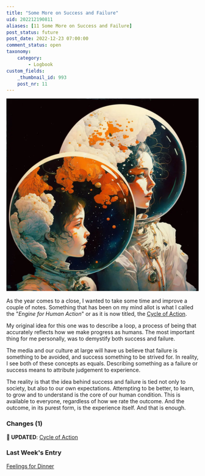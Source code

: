 ```yaml
---
title: "Some More on Success and Failure"
uid: 202212190811
aliases: [11 Some More on Success and Failure]
post_status: future
post_date: 2022-12-23 07:00:00
comment_status: open
taxonomy:
    category:
        - Logbook
custom_fields:
    _thumbnail_id: 993
    post_nr: 11
---
```


![Two women living in their own worlds of success and failure](/_images/image-some-more-on-success-and-failure.webp "Some More on Success and Failure")

As the year comes to a close, I wanted to take some time and improve a couple of notes. Something that has been on my mind allot is what I called the "*Engine for Human Action*" or as it is now titled, the [Cycle of Action](./cycle-of-action.md).

My original idea for this one was to describe a loop, a process of being that accurately reflects how we make progress as humans. The most important thing for me personally, was to demystify both success and failure.

The media and our culture at large will have us believe that failure is something to be avoided, and success something to be strived for. In reality, I see both of these concepts as equals. Describing something as a failure or success means to attribute judgement to experience.

The reality is that the idea behind success and failure is tied not only to society, but also to our own expectations. Attempting to be better, to learn, to grow and to understand is the core of our human condition. This is available to everyone, regardless of how we rate the outcome. And the outcome, in its purest form, is the experience itself. And that is enough.

### Changes (1)
**🔵 UPDATED**: [Cycle of Action](./cycle-of-action.md)

### Last Week's Entry
[Feelings for Dinner](./feelings-for-dinner.md)